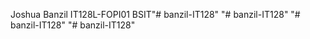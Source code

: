 Joshua Banzil
IT128L-FOPI01
BSIT"# banzil-IT128" 
"# banzil-IT128" 
"# banzil-IT128" 
"# banzil-IT128" 
